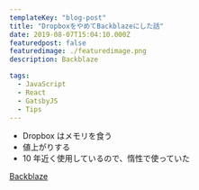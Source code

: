 ```yaml
---
templateKey: "blog-post"
title: "DropboxをやめてBackblazeにした話"
date: 2019-08-07T15:04:10.000Z
featuredpost: false
featuredimage: ./featuredimage.png
description: Backblaze

tags:
  - JavaScript
  - React
  - GatsbyJS
  - Tips
---
```


- Dropbox はメモリを食う
- 値上がりする
- 10 年近く使用しているので、惰性で使っていた

[Backblaze](https://www.backblaze.com/ja_JP/cloud-backup.html)
